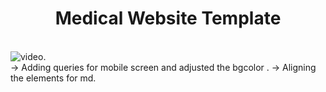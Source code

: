 <h1 align="center">Medical Website Template</h1>
<br/>
<img src="img/medical.gif" alt="video">.
<br>
-> Adding queries for mobile screen and adjusted the bgcolor .
-> Aligning the elements for md.


